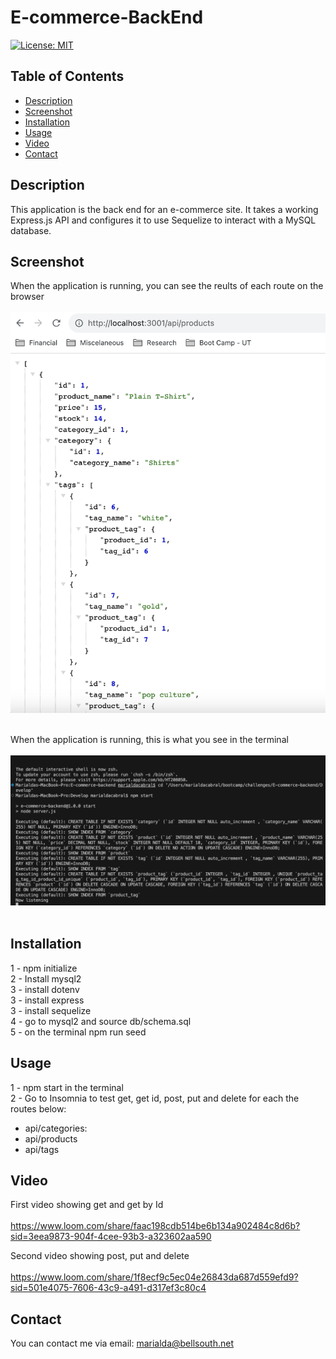 # E-commerce-BackEnd
[![License: MIT](https://img.shields.io/badge/License-MIT-yellow.svg)](https://opensource.org/licenses/MIT)

## Table of Contents
  - [Description](#description)
  - [Screenshot](#screenshot)
  - [Installation](#installation)
  - [Usage](#usage)
  - [Video](#video)
  - [Contact](#contact)
 
## Description
This application is the back end for an e-commerce site. It takes a working Express.js API and configures it to use Sequelize to interact with a MySQL database.

## Screenshot
 When the application is running, you can see the reults of each route on the browser <br/> <br/>
![localhost](./Develop/images/browser.png) <br/> <br/> 

When the application is running, this is what you see in the terminal <br/> <br/>
![terminal](./Develop/images/Terminal.png) <br/> <br/> 

## Installation 
1 - npm initialize <br/>
2 - Install mysql2 <br/>
3 - install dotenv  <br/>
3 - install express  <br/>
3 - install sequelize  <br/>
4 - go to mysql2 and source db/schema.sql <br/>
5 - on the terminal npm run seed <br/>

## Usage
1 - npm start in the terminal <br/>
2 - Go to Insomnia to test get, get id, post, put and delete for each the routes below: <br/>
  - api/categories:
  - api/products
  - api/tags
  
## Video
First video showing get and get by Id <br/> <br/>
https://www.loom.com/share/faac198cdb514be6b134a902484c8d6b?sid=3eea9873-904f-4cee-93b3-a323602aa590

Second video showing post, put and delete <br/> <br/>
https://www.loom.com/share/1f8ecf9c5ec04e26843da687d559efd9?sid=501e4075-7606-43c9-a491-d317ef3c80c4

## Contact
You can contact me via email: marialda@bellsouth.net
